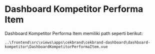 # Dashboard Kompetitor Performa Item

Dashboard Kompetitor Performa Item memiliki path seperti berikut:

```
..\frontend\src\views\apps\cekbrand\cekbrand-dashboard\dashboard-kompetitor\DashboardKompetitorPerformaItem.vue
```
